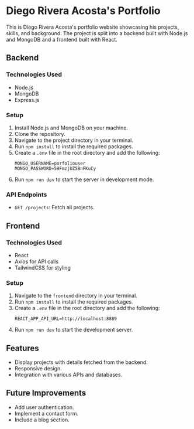 # Diego Rivera Acosta's Portfolio

This is Diego Rivera Acosta's portfolio website showcasing his projects, skills, and background. The project is split into a backend built with Node.js and MongoDB and a frontend built with React.

## Backend

### Technologies Used
- Node.js
- MongoDB
- Express.js

### Setup
1. Install Node.js and MongoDB on your machine.
2. Clone the repository.
3. Navigate to the project directory in your terminal.
4. Run `npm install` to install the required packages.
5. Create a `.env` file in the root directory and add the following:
   ```
   MONGO_USERNAME=porfoliouser
   MONGO_PASSWORD=59FmzjUZ5BnFKuCy
   ```
6. Run `npm run dev` to start the server in development mode.

### API Endpoints
- `GET /projects`: Fetch all projects.

## Frontend

### Technologies Used
- React
- Axios for API calls
- TailwindCSS for styling

### Setup
1. Navigate to the `frontend` directory in your terminal.
2. Run `npm install` to install the required packages.
3. Create a `.env` file in the root directory and add the following:
   ```
   REACT_APP_API_URL=http://localhost:8889
   ```
4. Run `npm run dev` to start the development server.

## Features

- Display projects with details fetched from the backend.
- Responsive design.
- Integration with various APIs and databases.

## Future Improvements

- Add user authentication.
- Implement a contact form.
- Include a blog section.
